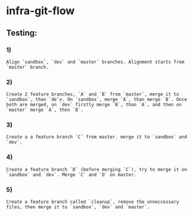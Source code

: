 # infra-git-flow


## Testing: 


### 1)

    Align `sandbox`, `dev` and `master` branches. Alignment starts from `master` branch.

### 2)

    Create 2 feature branches, `A` and `B` from `master`, merge it to `sandbox`, than `de`v. On `sandbox`, merge `A`, than merge `B`. Once both are merged, on `dev` firstly merge `B`, than `A`, and then on `master` merge `A`, then `B`.

### 3)

    Create a a feature branch `C` from master. merge it to `sandbox` and `dev`.

### 4)

    Create a feature branch `D` (before merging `C`), try to merge it on `sandbox` and `dev`. Merge `C` and `D` on master.

### 5)

    Create a feature branch called `cleanup`, remove the unneccessary files, then merge it to `sandbox`, `dev` and `master`.
